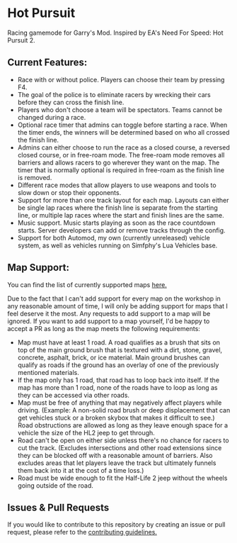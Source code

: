 # Hot Pursuit
 Racing gamemode for Garry's Mod. Inspired by EA's Need For Speed: Hot Pursuit 2.

## Current Features:
- Race with or without police. Players can choose their team by pressing F4.
- The goal of the police is to eliminate racers by wrecking their cars before they can cross the finish line.
- Players who don't choose a team will be spectators. Teams cannot be changed during a race.
- Optional race timer that admins can toggle before starting a race. When the timer ends, the winners will be determined based on who all crossed the finish line.
- Admins can either choose to run the race as a closed course, a reversed closed course, or in free-roam mode. The free-roam mode removes all barriers and allows racers to go wherever they want on the map. The timer that is normally optional is required in free-roam as the finish line is removed.
- Different race modes that allow players to use weapons and tools to slow down or stop their opponents.
- Support for more than one track layout for each map. Layouts can either be single lap races where the finish line is separate from the starting line, or multiple lap races where the start and finish lines are the same.
- Music support. Music starts playing as soon as the race countdown starts. Server developers can add or remove tracks through the config.
- Support for both Automod, my own (currently unreleased) vehicle system, as well as vehicles running on Simfphy's Lua Vehicles base.

## Map Support:
 You can find the list of currently supported maps [here.](https://github.com/LambdaGaming/Hot-Pursuit/blob/master/maps.md)

 Due to the fact that I can't add support for every map on the workshop in any reasonable amount of time, I will only be adding support for maps that I feel deserve it the most. Any requests to add support to a map will be ignored. If you want to add support to a map yourself, I'd be happy to accept a PR as long as the map meets the following requirements:
- Map must have at least 1 road. A road qualifies as a brush that sits on top of the main ground brush that is textured with a dirt, stone, gravel, concrete, asphalt, brick, or ice material. Main ground brushes can qualify as roads if the ground has an overlay of one of the previously mentioned materials.
- If the map only has 1 road, that road has to loop back into itself. If the map has more than 1 road, none of the roads have to loop as long as they can be accessed via other roads.
- Map must be free of anything that may negatively affect players while driving. (Example: A non-solid road brush or deep displacement that can get vehicles stuck or a broken skybox that makes it difficult to see.) Road obstructions are allowed as long as they leave enough space for a vehicle the size of the HL2 jeep to get through.
- Road can't be open on either side unless there's no chance for racers to cut the track. (Excludes intersections and other road extensions since they can be blocked off with a reasonable amount of barriers. Also excludes areas that let players leave the track but ultimately funnels them back into it at the cost of a time loss.)
- Road must be wide enough to fit the Half-Life 2 jeep without the wheels going outside of the road.

## Issues & Pull Requests
 If you would like to contribute to this repository by creating an issue or pull request, please refer to the [contributing guidelines.](https://lambdagaming.github.io/contributing.html)
